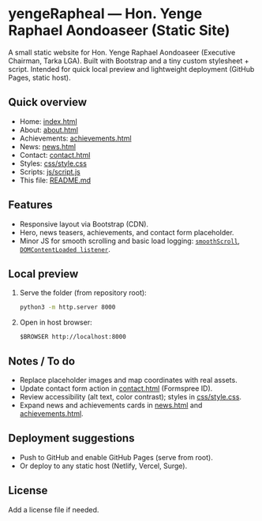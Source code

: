 # yengeRapheal — Hon. Yenge Raphael Aondoaseer (Static Site)

A small static website for Hon. Yenge Raphael Aondoaseer (Executive Chairman, Tarka LGA). Built with Bootstrap and a tiny custom stylesheet + script. Intended for quick local preview and lightweight deployment (GitHub Pages, static host).

## Quick overview
- Home: [index.html](index.html)
- About: [about.html](about.html)
- Achievements: [achievements.html](achievements.html)
- News: [news.html](news.html)
- Contact: [contact.html](contact.html)
- Styles: [css/style.css](css/style.css)
- Scripts: [js/script.js](js/script.js)
- This file: [README.md](README.md)

## Features
- Responsive layout via Bootstrap (CDN).
- Hero, news teasers, achievements, and contact form placeholder.
- Minor JS for smooth scrolling and basic load logging: [`smoothScroll`](js/script.js), [`DOMContentLoaded listener`](js/script.js).

## Local preview
1. Serve the folder (from repository root):
   ```bash
   python3 -m http.server 8000
   ```
2. Open in host browser:
   ```
   $BROWSER http://localhost:8000
   ```

## Notes / To do
- Replace placeholder images and map coordinates with real assets.
- Update contact form action in [contact.html](contact.html) (Formspree ID).
- Review accessibility (alt text, color contrast); styles in [css/style.css](css/style.css).
- Expand news and achievements cards in [news.html](news.html) and [achievements.html](achievements.html).

## Deployment suggestions
- Push to GitHub and enable GitHub Pages (serve from root).
- Or deploy to any static host (Netlify, Vercel, Surge).

## License
Add a license file if needed.